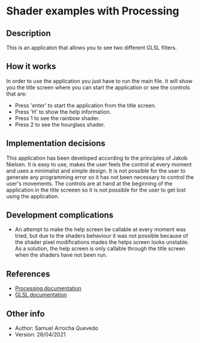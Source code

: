 # Shader examples with Processing

## Description

This is an applicaton that allows you to see two different GLSL filters.

## How it works

In order to use the application you just have to run the main file. It will show you the title screen where you can start the application or see the controls that are:

* Press 'enter' to start the application from the title screen.
* Press 'H' to show the help information.
* Press 1 to see the rainbow shader.
* Press 2 to see the hourglass shader.

## Implementation decisions

This application has been developed according to the principles of Jakob Nielsen. It is easy to use, makes the user feels the control at every moment and uses a minimalist and simple design. It is not possible for the user to generate any programming error so it has not been necessary to control the user's movements. The controls are at hand at the beginning of the application in the title screeen so it is not possible for the user to get lost using the application.

## Development complications

* An attempt to make the help screen be callable at every moment was tried, but due to the shaders behaviour it was not possible because of the shader pixel modifications mades the helps screen looks unstable. As a solution, the help screen is only callable through the title screen when the shaders have not been run.

## References

* [Processing documentation](https://processing.org/reference/)
* [GLSL documentation](https://docs.gl/sl4/all)

## Other info

* Author: Samuel Arrocha Quevedo
* Version: 26/04/2021